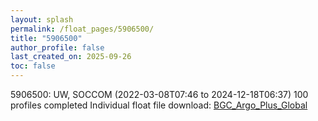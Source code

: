 ```yaml
---
layout: splash
permalink: /float_pages/5906500/
title: "5906500"
author_profile: false
last_created_on: 2025-09-26
toc: false
---
```

 
5906500: UW, SOCCOM (2022-03-08T07:46 to 2024-12-18T06:37)
100 profiles completed
Individual float file download: [BGC_Argo_Plus_Global](https://ftp.soest.hawaii.edu/bgc_argo_plus/Individual_Floats/outliers_removed/5906500_Sprof_processed.nc)
